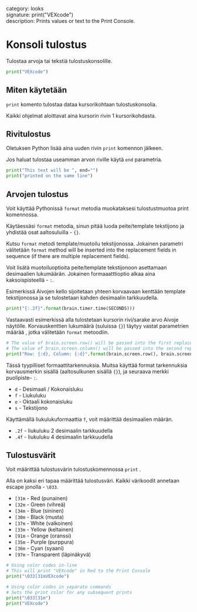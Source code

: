 category: looks  
signature: print("VEXcode")  
description: Prints values or text to the Print Console.  

# Konsoli tulostus

Tulostaa arvoja tai tekstiä tulostuskonsolille.

```python
print("VEXcode")
```

## Miten käytetään

`print` komento tulostaa dataa kursorikohtaan tulostuskonsolia.

Kaikki ohjelmat aloittavat aina kursorin rivin 1 kursorikohdasta.

## Rivitulostus

Oletuksen Python lisää aina uuden rivin `print` komennon jälkeen.

Jos haluat tulostaa useamman arvon riville käytä `end` parametria.

```python
print("This text will be ", end="")
print("printed on the same line")
```

## Arvojen tulostus

Voit käyttää Pythonissä `format` metodia muokataksesi tulostustmuotoa print komennossa.

Käytäessäsi `format` metodia, sinun pitää luoda peite/template tekstijono ja yhdistää osat aaltosuluilla - `{}`.

Kutsu `format` metodi template/muotoilu tekstijonossa. Jokainen parametri välitetään `format` method will be inserted into the replacement fields in sequence (if there are multiple replacement fields).

Voit lisätä muotoiluoptioita peite/template tekstijonoon asettamaan desimaalien lukumäärän. Jokainen formaaatttioptio alkaa aina kaksoispisteellä - `:`.

Esimerkissä Aivojen kello sijoitetaan yhteen korvaavaan kenttään template tekstijonossa ja se tulostetaan kahden desimaalin tarkkuudella.

```python
print("{:.2f}".format(brain.timer.time(SECONDS)))
```

Vastaavasti esimerkissä alla tulostetaan kursorin rivi/sarake arvo Aivoje näytölle. Korvauskenttien lukumäärä (suluissa `{}`) täytyy vastat parametrien määrää , jotka välitetään `format` metoodiin.

```python
# The value of brain.screen.row() will be passed into the first replacement field
# The value of brain.screen.column() will be passed into the second replacement field
print("Row: {:d}, Column: {:d}".format(brain.screen.row(), brain.screen.column()))
```

Tässä tyypilliset formaattitarkennuksia. Muitsa käyttää format tarkennuksia korvausmerkin sisällä (aaltosulkunen sisällä `{}`), ja seuraava merkki puolipiste- `:`.

* `d` - Desimaali / Kokonaisluku
* `f` - Liukuluku
* `o` - Oktaali kokonaisluku
* `s` - Tekstijono

Käyttämällä liukulukuformaattia `f`, voit määrittää desimaalien määrän.

* `.2f` - liukuluku 2 desimaalin tarkkuudella
* `.4f` - liukuluku 4 desimaalin tarkkuudella

## Tulostusvärit

Voit määrittää tulostusvärin tulostuskomennossa `print` .

Alla on kaksi eri tapaa määrittää tulostusväri. Kaikki värikoodit annetaan escape jonolla - `\033`.

* `[31m` - Red (punainen)
* `[32m` - Green (vihreä)
* `[34m` - Blue (sininen)
* `[30m` - Black (musta)
* `[37m` - White (valkoinen)
* `[33m` - Yellow (keltainen)
* `[91m` - Orange (oranssi)
* `[35m` - Purple (purppura)
* `[36m` - Cyan (syaani)
* `[97m` - Transparent (läpinäkyvä)

```python
# Using color codes in-line
# This will print "VEXcode" in Red to the Print Console
print("\033[31mVEXcode")

# Using color codes in separate commands
# Sets the print color for any subsequent prints
print("\033[31m")
print("VEXcode")
```

<advanced>
</advanced>
